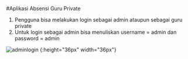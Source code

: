 #Aplikasi Absensi Guru Private
1. Pengguna bisa melakukan login sebagai admin ataupun sebagai guru private
2. Untuk login sebagai admin bisa menuliskan username = admin dan password = admin

![adminlogin](https://user-images.githubusercontent.com/48480109/82138249-3a843980-9849-11ea-8894-8fa620ee063b.jpeg)
{:height="36px" width="36px"}

 



